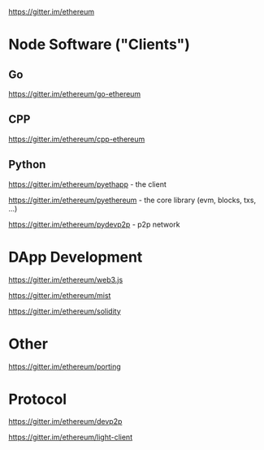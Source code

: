 https://gitter.im/ethereum

# Node Software ("Clients")

## Go

https://gitter.im/ethereum/go-ethereum

## CPP 

https://gitter.im/ethereum/cpp-ethereum

## Python 

https://gitter.im/ethereum/pyethapp - the client

https://gitter.im/ethereum/pyethereum - the core library (evm, blocks, txs, ...)

https://gitter.im/ethereum/pydevp2p - p2p network  

# DApp Development

https://gitter.im/ethereum/web3.js

https://gitter.im/ethereum/mist

https://gitter.im/ethereum/solidity

# Other

https://gitter.im/ethereum/porting

# Protocol

https://gitter.im/ethereum/devp2p

https://gitter.im/ethereum/light-client



